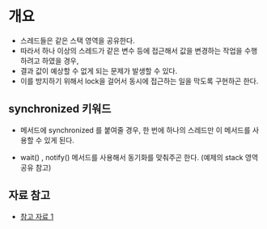 # 개요 
- 스레드들은 같은 스택 영역을 공유한다.
- 따라서 하나 이상의 스레드가 같은 변수 등에 접근해서 값을 변경하는 작업을 수행하려고 하였을 경우, 
- 결과 값이 예상할 수 없게 되는 문제가 발생할 수 있다. 
- 이를 방지하기 위해서 lock을 걸어서 동시에 접근하는 일을 막도록 구현하곤 한다. 


## synchronized 키워드 
- 메서드에 synchronized 를 붙여줄 경우, 한 번에 하나의 스레드만 이 메서드를 사용할 수 있게 된다. 

- wait() , notify() 메서드를 사용해서 동기화를 맞춰주곤 한다. (예제의 stack 영역 공유 참고) 


## 자료 참고 
- [참고 자료 1](https://parkcheolu.tistory.com/15)
